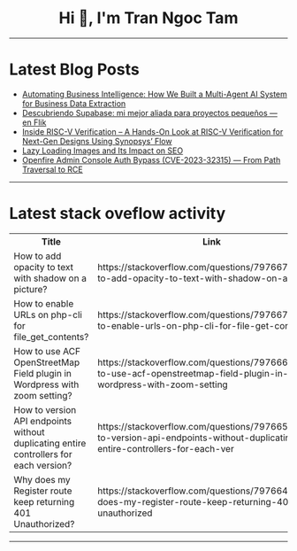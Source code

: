 <h1 align="center">Hi 👋, I'm Tran Ngoc Tam</h1>

---

# Latest Blog Posts 
<!-- BLOG-POST-LIST:START -->
- [Automating Business Intelligence: How We Built a Multi-Agent AI System for Business Data Extraction](https://dev.to/haneeshraj/automating-business-intelligence-how-we-built-a-multi-agent-ai-system-for-business-data-extraction-jd1)
- [Descubriendo Supabase: mi mejor aliada para proyectos pequeños — en Flik](https://dev.to/barrerasaezgonzalo/descubriendo-supabase-mi-mejor-aliada-para-proyectos-pequenos-en-flik-31o2)
- [Inside RISC-V Verification – A Hands-On Look at RISC-V Verification for Next-Gen Designs Using Synopsys’ Flow](https://dev.to/alpinumblogs/inside-risc-v-verification-a-hands-on-look-at-risc-v-verification-for-next-gen-designs-using-l1g)
- [Lazy Loading Images and Its Impact on SEO](https://dev.to/ivanjarkov/lazy-loading-images-and-its-impact-on-seo-3fd3)
- [Openfire Admin Console Auth Bypass &lpar;CVE-2023-32315&rpar; — From Path Traversal to RCE](https://dev.to/sharon_42e16b8da44dabde6d/openfire-admin-console-auth-bypass-cve-2023-32315-from-path-traversal-to-rce-131a)
<!-- BLOG-POST-LIST:END -->

---

# Latest stack oveflow activity
<table>
  <tr><th>Title</th><th>Link</th></tr>
  <!-- STACKOVERFLOW:START --><tr><td>How to add opacity to text with shadow on a picture?</td><td>https://stackoverflow.com/questions/79766760/how-to-add-opacity-to-text-with-shadow-on-a-picture</td></tr><tr><td>How to enable URLs on php-cli for file_get_contents?</td><td>https://stackoverflow.com/questions/79766704/how-to-enable-urls-on-php-cli-for-file-get-contents</td></tr><tr><td>How to use ACF OpenStreetMap Field plugin in Wordpress with zoom setting?</td><td>https://stackoverflow.com/questions/79766619/how-to-use-acf-openstreetmap-field-plugin-in-wordpress-with-zoom-setting</td></tr><tr><td>How to version API endpoints without duplicating entire controllers for each version?</td><td>https://stackoverflow.com/questions/79766581/how-to-version-api-endpoints-without-duplicating-entire-controllers-for-each-ver</td></tr><tr><td>Why does my Register route keep returning 401 Unauthorized?</td><td>https://stackoverflow.com/questions/79766473/why-does-my-register-route-keep-returning-401-unauthorized</td></tr><!-- STACKOVERFLOW:END -->
</table>

---


